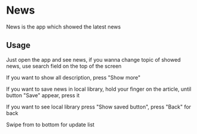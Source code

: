 # News

News is the app which showed the latest news

## Usage
Just open the app and see news, if you wanna change topic of showed news, use search field on the top of the screen

If you want to show all description, press "Show more"

If you want to save news in local library, hold your finger on the article, until button "Save" appear, press it

If you want to see local library press "Show saved button", press "Back" for back

Swipe from to bottom for update list
